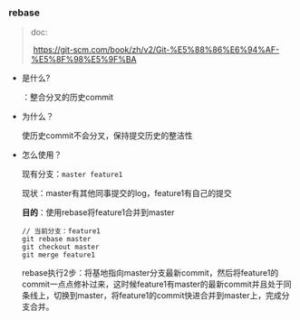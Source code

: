 ### rebase

> doc:
>
> ​	https://git-scm.com/book/zh/v2/Git-%E5%88%86%E6%94%AF-%E5%8F%98%E5%9F%BA



* 是什么?

  ：整合分叉的历史commit

* 为什么？

  使历史commit不会分叉，保持提交历史的整洁性

* 怎么使用？

  现有分支：`master feature1`

  现状：master有其他同事提交的log，feature1有自己的提交

  **目的**：使用rebase将feature1合并到master

  ```base
  // 当前分支：feature1
  git rebase master
  git checkout master
  git merge feature1
  ```

  rebase执行2步：将基地指向master分支最新commit，然后将feature1的commit一点点修补过来，这时候feature1有master的最新commit并且处于同条线上，切换到master，将feature1的commit快进合并到master上，完成分支合并。